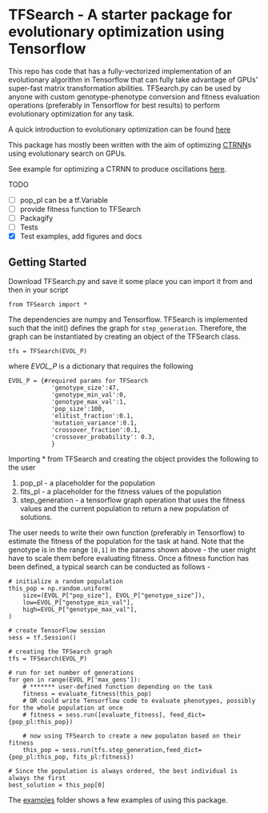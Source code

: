 # TFSearch - A starter package for evolutionary optimization using Tensorflow

This repo has code that has a fully-vectorized implementation of an evolutionary algorithm in Tensorflow that can fully take advantage of GPUs' super-fast matrix transformation abilities. TFSearch.py can be used by anyone with custom genotype-phenotype conversion and fitness evaluation operations (preferably in Tensorflow for best results) to perform evolutionary optimization for any task.

A quick introduction to evolutionary optimization can be found [here](https://github.com/madvn/TFSearch/blob/master/evol_intro.md)

This package has mostly been written with the aim of optimizing [CTRNN](https://github.com/madvn/CTRNN)s using evolutionary search on GPUs.

See example for optimizing a CTRNN to produce oscillations [here](https://github.com/madvn/TFSearch/tree/master/examples/CTRNN_oscillator).

TODO
- [ ] pop_pl can be a tf.Variable
- [ ] provide fitness function to TFSearch
- [ ] Packagify
- [ ] Tests
- [X] Test examples, add figures and docs

## Getting Started
Download TFSearch.py and save it some place you can import it from and then in your script
```
from TFSearch import *
```
The dependencies are numpy and Tensorflow. TFSearch is implemented such that the init() defines the graph for `step_generation`. Therefore, the graph can be instantiated by creating an object of the TFSearch class.
```
tfs = TFSearch(EVOL_P)
```
where *EVOL_P* is a dictionary that requires the following
```
EVOL_P = {#required params for TFSearch
            'genotype_size':47,
            'genotype_min_val':0,
            'genotype_max_val':1,
            'pop_size':100,
            'elitist_fraction':0.1,
            'mutation_variance':0.1,
            'crossover_fraction':0.1,
            'crossover_probability': 0.3,
            }
```
Importing * from TFSearch and creating the object provides the following to the user

1. pop_pl - a placeholder for the population
2. fits_pl - a placeholder for the fitness values of the population
3. step_generation - a tensorflow graph operation that uses the fitness values and the current population to return a new population of solutions.

The user needs to write their own function (preferably in Tensorflow) to estimate the fitness of the population for the task at hand. Note that the genotype is in the range `[0,1]` in the params shown above - the user might have to scale them before evaluating fitness. Once a fitness function has been defined, a typical search can be conducted as follows -

```
# initialize a random population
this_pop = np.random.uniform(
    size=(EVOL_P["pop_size"], EVOL_P["genotype_size"]),
    low=EVOL_P["genotype_min_val"],
    high=EVOL_P["genotype_max_val"],
)

# create TensorFlow session
sess = tf.Session()

# creating the TFSearch graph
tfs = TFSearch(EVOL_P)

# run for set number of generations
for gen in range(EVOL_P['max_gens']):
    # ******* user-defined function depending on the task
    fitness = evaluate_fitness(this_pop)
    # OR could write Tensorflow code to evaluate phenotypes, possibly for the whole population at once
    # fitness = sess.run([evaluate_fitness], feed_dict={pop_pl:this_pop})

    # now using TFSearch to create a new populaton based on their fitness
    this_pop = sess.run(tfs.step_generation,feed_dict={pop_pl:this_pop, fits_pl:fitness})

# Since the population is always ordered, the best individual is always the first
best_solution = this_pop[0]
```

The [examples](https://github.com/madvn/TFSearch/tree/master/examples) folder shows a few examples of using this package.
